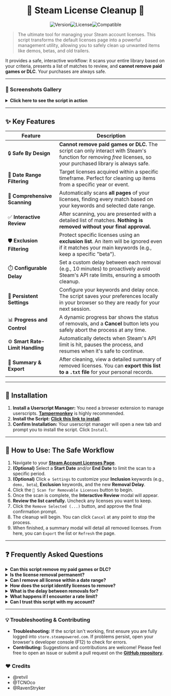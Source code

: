 <div align="center">

# 🔰 Steam License Cleanup 🔰

![Version](https://img.shields.io/badge/version-1.6-blue?style=for-the-badge)![License](https://img.shields.io/badge/license-MIT-green?style=for-the-badge)![Compatible](https://img.shields.io/badge/Tampermonkey-Compatible-brightgreen?style=for-the-badge)

</div>

> The ultimate tool for managing your Steam account licenses. This script transforms the default licenses page into a powerful management utility, allowing you to safely clean up unwanted items like demos, betas, and old trailers.

It provides a safe, interactive workflow: it scans your entire library based on your criteria, presents a list of matches to review, and **cannot remove paid games or DLC**. Your purchases are always safe.

---

### 📸 Screenshots Gallery

<details>
<summary><strong>Click here to see the script in action</strong></summary>
<br>

**1. Main Controls & Settings**
<br>
*The script adds clean, intuitive controls to your licenses page, including new date filters. The settings modal allows for powerful filtering with keywords and a configurable removal delay.*

<img width="372" alt="New buttons on the license page" src="https://github.com/user-attachments/assets/5a917edc-2543-4d42-9eb8-e3e4276646f5" />
<img width="862" alt="Settings modal with keywords and exclusions" src="https://github.com/user-attachments/assets/66c70741-7d19-46ac-a909-78df316bc86b" />

<br>

**2. Interactive Review & Confirmation**
<br>
*After scanning, you get an interactive list of all found licenses. Uncheck any you wish to keep before proceeding to the final, safe confirmation step. I added games in bulk using SteamDB Free Package Adder, so you can see the script in action*
<img width="862" alt="Interactive review list of found licenses" src="https://github.com/user-attachments/assets/24b4bcc9-1fc4-46ae-9dd9-abc1b1e4a18e" />
<img width="862" alt="Final confirmation prompt before removal" src="https://github.com/user-attachments/assets/d5ad9cd8-5822-4cf2-9785-5ceb3b4bd131" />

</details>

---

## ✨ Key Features

| Feature                          | Description                                                                                                                                              |
| -------------------------------- | -------------------------------------------------------------------------------------------------------------------------------------------------------- |
| 🔒 **Safe By Design**              | **Cannot remove paid games or DLC.** The script can only interact with Steam's function for removing *free* licenses, so your purchased library is always safe. |
| 📅 **Date Range Filtering**        | Target licenses acquired within a specific timeframe. Perfect for cleaning up items from a specific year or event.                                       |
| 🔎 **Comprehensive Scanning**      | Automatically scans **all pages** of your licenses, finding every match based on your keywords and selected date range.                                  |
| ✅ **Interactive Review**     | After scanning, you are presented with a detailed list of matches. **Nothing is removed without your final approval.**                      |
| 🛡️ **Exclusion Filtering**       | Protect specific licenses using an **exclusion list**. An item will be ignored even if it matches your main keywords (e.g., keep a specific "beta"). |
| ⏱️ **Configurable Delay**         | Set a custom delay between each removal (e.g., 10 minutes) to proactively avoid Steam's API rate limits, ensuring a smooth cleanup.                     |
| 💾 **Persistent Settings**         | Configure your keywords and delay once. The script saves your preferences locally in your browser so they are ready for your next session.                     |
| 📊 **Progress and Control**      | A dynamic progress bar shows the status of removals, and a **Cancel** button lets you safely abort the process at any time.                            |
| ⚙️ **Smart Rate-Limit Handling** | Automatically detects when Steam's API limit is hit, pauses the process, and resumes when it's safe to continue.                                          |
| 📄 **Summary & Export**            | After cleaning, view a detailed summary of removed licenses. You can **export this list to a `.txt` file** for your personal records.                         |


---

## 🚀 Installation

1.  **Install a Userscript Manager:** You need a browser extension to manage userscripts. [**Tampermonkey**](https://www.tampermonkey.net/) is highly recommended.
2.  **Install the Script:** **[Click this link to install](https://github.com/PatrickJnr/Steam-License-Cleanup/raw/main/Steam-License-Cleanup.user.js)**.
3.  **Confirm Installation:** Your userscript manager will open a new tab and prompt you to install the script. Click `Install`.

---

## 📖 How to Use: The Safe Workflow

1.  Navigate to your [**Steam Account Licenses Page**](https://store.steampowered.com/account/licenses/).
2.  **(Optional)** Select a **Start Date** and/or **End Date** to limit the scan to a specific period.
3.  **(Optional)** Click `⚙️ Settings` to customize your **Inclusion** keywords (e.g., `demo, beta`), **Exclusion** keywords, and the new **Removal Delay**.
4.  Click the `🔎 Scan for Removable Licenses` button to begin.
5.  Once the scan is complete, the **Interactive Review** modal will appear.
6.  **Review the list carefully.** Uncheck any licenses you want to keep.
7.  Click the `Remove Selected (...)` button, and approve the final confirmation prompt.
8.  The cleanup will begin. You can click `Cancel` at any point to stop the process.
9.  When finished, a summary modal will detail all removed licenses. From here, you can `Export` the list or `Refresh` the page.

---

## ❓ Frequently Asked Questions

<details>
<summary><strong>Can this script remove my paid games or DLC?</strong></summary>
<br>
No. Absolutely not. The script is specifically designed to only find and use Steam's function for removing <i>free</i> licenses (like demos, betas, and free weekends). It is fundamentally incapable of interacting with licenses that have a purchase record. Your paid library is completely safe.
</details>

<details>
<summary><strong>Is the license removal permanent?</strong></summary>
<br>
Yes. This script uses Steam's own license removal function. Once a free license is removed, it is gone from your account permanently. The multi-step review and confirmation process is designed to prevent accidental removals.
</details>

<details>
<summary><strong>Can I remove all license within a date range?</strong></summary>
<br>
Yes. If you remove all of the inclusion and exclusion keywords from the list, it will assume you want to remove all licenses that are capable of doing so. If a date range is selected, it will only remove all licenses within that date range.
</details>

<details>
<summary><strong>How does the script identify licenses to remove?</strong></summary>
<br>
The script scans license names for your <strong>inclusion keywords</strong> (e.g., "demo", "beta") that were acquired within the optional <strong>date range</strong> you've set. If a name also contains one of your <strong>exclusion keywords</strong>, it will be ignored, giving you fine-grained control. If you leave all keyword fields empty, it will select *all* removable licenses within the date range.
</details>

<details>
<summary><strong>What is the delay between removals for?</strong></summary>
<br>
To prevent your account from being temporarily locked out of making changes, the script includes a configurable delay (defaulting to 10 minutes) between each removal. This is a crucial safety feature to avoid Steam's API rate limits, especially when removing many items. You can adjust this value in the <strong>Settings</strong> modal if you wish.
</details>

<details>
<summary><strong>What happens if I encounter a rate limit?</strong></summary>
<br>
Even with the configurable delay, if you are removing a large number of licenses, Steam's server may temporarily block further requests. The script will detect this, display a "Rate limited" status, wait for 30 seconds, and then automatically continue where it left off.
</details>

<details>
<summary><strong>Can I trust this script with my account?</strong></summary>
<br>
Yes. The script is open-source and runs entirely within your browser. It does not send your data anywhere except to Steam's own servers, exactly as if you were clicking the remove button yourself. It cannot see your password or perform any other actions.
</details>

---

### 💡 Troubleshooting & Contributing

-   **Troubleshooting:** If the script isn't working, first ensure you are fully logged into `store.steampowered.com`. If problems persist, open your browser's developer console (F12) to check for errors.
-   **Contributing:** Suggestions and contributions are welcome! Please feel free to open an issue or submit a pull request on the [**GitHub repository**](https://github.com/PatrickJnr/Steam-License-Cleanup).

### ❤️ Credits
-   @retvil
-   @TCNOco
-   @RavenStryker
